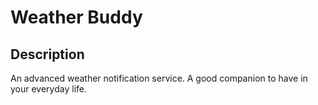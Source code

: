# Weather Buddy

## Description
An advanced weather notification service. A good companion to have in your everyday life.